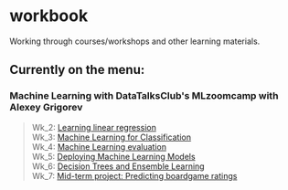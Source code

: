 # workbook
Working through courses/workshops and other learning materials.

## Currently on the menu: 
### Machine Learning with DataTalksClub's MLzoomcamp with Alexey Grigorev 

> Wk_2: [Learning linear regression](https://github.com/jazwilson/workbook/blob/main/mlzoomcamp/wk02/wk02_hw.ipynb)  <br />
> Wk_3: [Machine Learning for Classification](https://github.com/jazwilson/workbook/blob/main/mlzoomcamp/wk03/wk03_hw.ipynb)  <br />
> Wk_4: [Machine Learning evaluation](https://github.com/jazwilson/workbook/blob/main/mlzoomcamp/wk04/wk04.ipynb)  <br />
> Wk_5: [Deploying Machine Learning Models](https://github.com/jazwilson/workbook/tree/main/mlzoomcamp/wk05)  <br />
> Wk_6: [Decision Trees and Ensemble Learning](https://github.com/jazwilson/workbook/blob/main/mlzoomcamp/wk06/wk06_hw.ipynb)  <br />
> Wk_7: [Mid-term project: Predicting boardgame ratings](https://github.com/jazwilson/workbook/tree/main/mlzoomcamp/wk07_midterm_project)  <br />
